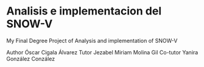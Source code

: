 # Analisis e implementacion del SNOW-V
My Final Degree Project of Analysis and implementation of SNOW-V


Author Óscar Cigala Álvarez
Tutor Jezabel Miriam Molina Gil
Co-tutor Yanira González Conzález
